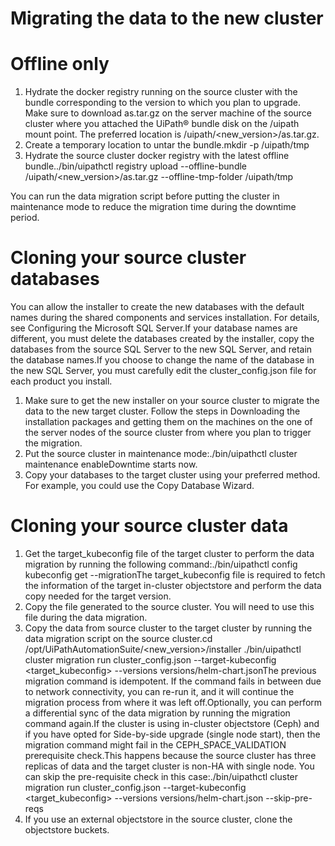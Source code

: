 ﻿# Migrating the data to the new cluster

# Offline only

1. Hydrate the docker registry running on the source cluster with the bundle corresponding to the version to which you plan to upgrade. Make sure to download as.tar.gz on the server machine of the source cluster where you attached the UiPath® bundle disk on the /uipath mount point. The preferred location is /uipath/<new_version>/as.tar.gz.
2. Create a temporary location to untar the bundle.mkdir -p /uipath/tmp
3. Hydrate the source cluster docker registry with the latest offline bundle../bin/uipathctl registry upload --offline-bundle /uipath/<new_version>/as.tar.gz --offline-tmp-folder /uipath/tmp

You can run the data migration script before putting the cluster in maintenance mode to reduce the migration time during the downtime period.

# Cloning your source cluster databases

You can allow the installer to create the new databases with the default names during the shared components and services installation. For details, see Configuring the Microsoft SQL Server.If your database names are different, you must delete the databases created by the installer, copy the databases from the source SQL Server to the new SQL Server, and retain the database names.If you choose to change the name of the database in the new SQL Server, you must carefully edit the cluster_config.json file for each product you install.

1. Make sure to get the new installer on your source cluster to migrate the data to the new target cluster. Follow the steps in Downloading the installation packages and getting them on the machines on the one of the server nodes of the source cluster from where you plan to trigger the migration.
2. Put the source cluster in maintenance mode:./bin/uipathctl cluster maintenance enableDowntime starts now.
3. Copy your databases to the target cluster using your preferred method. For example, you could use the Copy Database Wizard.

# Cloning your source cluster data

1. Get the target_kubeconfig file of the target cluster to perform the data migration by running the following command:./bin/uipathctl config kubeconfig get --migrationThe target_kubeconfig file is required to fetch the information of the target in-cluster objectstore and perform the data copy needed for the target version.
2. Copy the file generated to the source cluster. You will need to use this file during the data migration.
3. Copy the data from source cluster to the target cluster by running the data migration script on the source cluster.cd /opt/UiPathAutomationSuite/<new_version>/installer ./bin/uipathctl cluster migration run cluster_config.json --target-kubeconfig <target_kubeconfig> --versions versions/helm-chart.jsonThe previous migration command is idempotent. If the command fails in between due to network connectivity, you can re-run it, and it will continue the migration process from where it was left off.Optionally, you can perform a differential sync of the data migration by running the migration command again.If the cluster is using in-cluster objectstore (Ceph) and if you have opted for Side-by-side upgrade (single node start), then the migration command might fail in the CEPH_SPACE_VALIDATION prerequisite check.This happens because the source cluster has three replicas of data and the target cluster is non-HA with single node. You can skip the pre-requisite check in this case:./bin/uipathctl cluster migration run cluster_config.json --target-kubeconfig <target_kubeconfig> --versions versions/helm-chart.json --skip-pre-reqs
4. If you use an external objectstore in the source cluster, clone the objectstore buckets.
